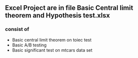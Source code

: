 ## Excel Project are in file  Basic Central limit theorem and Hypothesis test.xlsx
### consist of 
- Basic central limit theorem on  toiec test
- Basic A/B testing
- Basic significant test on mtcars data set
